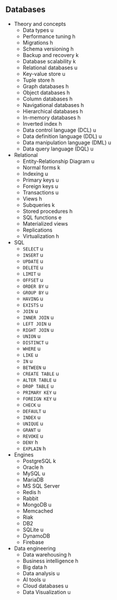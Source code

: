 ## Databases

- Theory and concepts
  - Data types u
  - Performance tuning h
  - Migrations h
  - Schema versioning h
  - Backup and recovery k
  - Database scalability k
  - Relational databases u
  - Key-value store u
  - Tuple store h
  - Graph databases h
  - Object databases h
  - Column databases h
  - Navigational databases h
  - Hierarchical databases h
  - In-memory databases h
  - Inverted index h
  - Data control language (DCL) u
  - Data definition language (DDL) u
  - Data manipulation language (DML) u
  - Data query language (DQL) u
- Relational
  - Entity-Relationship Diagram u
  - Normal forms k
  - Indexing u
  - Primary keys u
  - Foreign keys u
  - Transactions u
  - Views h
  - Subqueries k
  - Stored procedures h
  - SQL functions e
  - Materialized views
  - Replications
  - Virtualization h
- SQL
  - `SELECT` u
  - `INSERT` u
  - `UPDATE` u
  - `DELETE` u
  - `LIMIT` u
  - `OFFSET` u
  - `ORDER BY` u
  - `GROUP BY` u
  - `HAVING` u
  - `EXISTS` u
  - `JOIN` u
  - `INNER JOIN` u
  - `LEFT JOIN` u
  - `RIGHT JOIN` u
  - `UNION` u
  - `DISTINCT` u
  - `WHERE` u
  - `LIKE` u
  - `IN` u
  - `BETWEEN` u
  - `CREATE TABLE` u
  - `ALTER TABLE` u
  - `DROP TABLE` u
  - `PRIMARY KEY` u
  - `FOREIGN KEY` u
  - `CHECK` u
  - `DEFAULT` u
  - `INDEX` u
  - `UNIQUE` u
  - `GRANT` u
  - `REVOKE` u
  - `DENY` h
  - `EXPLAIN` h
- Engines
  - PostgreSQL k
  - Oracle h
  - MySQL u
  - MariaDB
  - MS SQL Server
  - Redis h
  - Rabbit
  - MongoDB u
  - Memcached
  - Riak
  - DB2
  - SQLite u
  - DynamoDB
  - Firebase
- Data engineering
  - Data warehousing h
  - Business intelligence h
  - Big data h
  - Data analysis u
  - AI tools u
  - Cloud databases u
  - Data Visualization u
